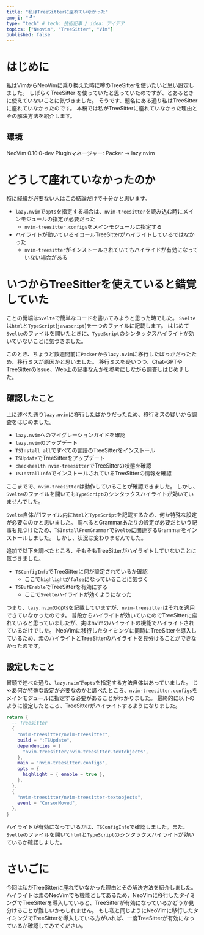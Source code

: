 ```yaml
---
title: "私はTreeSitterに座れていなかった"
emoji: "🪑"
type: "tech" # tech: 技術記事 / idea: アイデア
topics: ["Neovim", "TreeSitter", "Vim"]
published: false
---
```


# はじめに
私はVimからNeoVimに乗り換えた時に噂のTreeSitterを使いたいと思い設定しました。
しばらくTreeSitter を使っていたと思っていたのですが、とあるときに使えていないことに気づきました。
そうです、題名にある通り私はTreeSitterに座れていなかったのです。
本稿では私がTreeSitterに座れていなかった理由とその解決方法を紹介します。

## 環境
NeoVim 0.10.0-dev
Pluginマネージャー: Packer → lazy.nvim

# どうして座れていなかったのか
特に経緯が必要ない人はこの結論だけで十分かと思います。
- `lazy.nvim`で`opts`を指定する場合は、`nvim-treesitter`を読み込む時にメインモジュールの指定が必要だった
  - `nvim-treesitter.configs`をメインモジュールに指定する
- ハイライトが動いているイコールTreeSitterがハイライトしているではなかった
  - `nvim-treesitter`がインストールされていてもハイライドが有効になっていない場合がある

# いつからTreeSitterを使えていると錯覚していた
ことの発端は`Svelte`で簡単なコードを書いてみようと思った時でした。
`Svelte`は`html`と`TypeScript`(`javascript`)を一つのファイルに記載します。
はじめて`Svelte`のファイルを開いたときに、`TypeScript`のシンタックスハイライトが効いていないことに気づきました。

このとき、ちょうど数週間前に`Packer`から`lazy.nvim`に移行したばっかだったため、移行ミスが原因かと思いました。
移行ミスを疑いつつ、Chat-GPTやTreeSitterのIssue、Web上の記事なんかを参考にしながら調査しはじめました。


## 確認したこと
上に述べた通り`lazy.nvim`に移行したばかりだったため、移行ミスの疑いから調査をはじめました。

- `lazy.nvim`へのマイグレーションガイドを確認
- `lazy.nvim`のアップデート
- `TSInstall all`ですべての言語のTreeSitterをインストール
- `TSUpdate`でTreeSitterをアップデート
- `checkhealth nvim-treesitter`でTreeSitterの状態を確認
- `TSInstallInfo`でインストールされているTreeSitterの情報を確認

ここまでで、`nvim-treesitter`は動作していることが確認できました。
しかし、`Svelte`のファイルを開いても`TypeScript`のシンタックスハイライトが効いていませんでした。

`Svelte`自体が1ファイル内に`html`と`TypeScript`を記載するため、何か特殊な設定が必要なのかと思いました。
調べるとGrammarあたりの設定が必要だという記事も見つけたため、`TSInstallFromGrammar`で`Svelte`に関連するGrammarをインストールしました。 しかし、状況は変わりませんでした。

追加で以下を調べたところ、そもそもTreeSitterがハイライトしていないことに気づきました。
- `TSConfigInfo`でTreeSitterに何が設定されているか確認
  - ここで`highlight`が`false`になっていることに気づく
- `TSBufEnable`でTreeSitterを有効にする
  - ここで`Svelte`ハイライトが効くようになった

つまり、`lazy.nvim`のoptsを記載していますが、`nvim-treesitter`はそれを適用できていなかったのです。
普段からハイライトが効いていたのでTreeSitterに座れていると思っていましたが、実はnvimのハイライトの機能でハイライトされているだけでした。
NeoVimに移行したタイミングに同時にTreeSitterを導入しているため、素のハイライトとTreeSitterのハイライトを見分けることができなかったのです。

## 設定したこと
冒頭で述べた通り、`lazy.nvim`で`opts`を指定する方法自体はあっていました。
じゃあ何か特殊な設定が必要なのかと調べたところ、`nvim-treesitter.configs`をメインモジュールに指定する必要があることがわかりました。
最終的に以下のように設定したところ、TreeSitterがハイライトするようになりました。

```lua
return {
  -- Treesitter
  { 
    "nvim-treesitter/nvim-treesitter", 
    build = ":TSUpdate", 
    dependencies = {
      "nvim-treesitter/nvim-treesitter-textobjects",
    },
    main = 'nvim-treesitter.configs', 
    opts = {
      highlight = { enable = true },
    }, 
  }, 
  {
    "nvim-treesitter/nvim-treesitter-textobjects",
    event = "CursorMoved",
  },
}
```

ハイライトが有効になっているかは、`TSConfigInfo`で確認しました。また、`Svelte`のファイルを開いて`html`と`TypeScript`のシンタックスハイライトが効いているか確認しました。

# さいごに
今回は私がTreeSitterに座れていなかった理由とその解決方法を紹介しました。
ハイライトは素のNeoVimでも機能としてあるため、NeoVimに移行したタイミングでTreeSitterを導入していると、TreeSitterが有効になっているかどうか見分けることが難しいかもしれません。
もし私と同じようにNeoVimに移行したタイミングでTreeSitterを導入している方がいれば、一度TreeSitterが有効になっているか確認してみてください。

